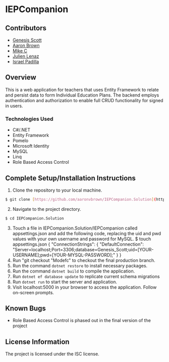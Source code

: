 # IEPCompanion

## Contributors

- [Genesis Scott](github.com/witherScript) 
- [Aaron Brown](github.com/aaronvbrown)
- [Mike C](github.com/mikerophonic)
- [Julien Lenaz](github.com/julienfullstack)
- [Israel Padilla](github.com/izzy503)

## Overview
This is a web application for teachers that uses Entity Framework to relate and persist data to form Individual Education Plans. The backend employs authentication and authorization to enable full CRUD functionality for signed in users.

### Technologies Used
- C#/.NET
- Entity Framework
- Pomelo
- Microsoft Identity
- MySQL
- Linq
- Role Based Access Control


## Complete Setup/Installation Instructions
1. Clone the repository to your local machine.

```bash
$ git clone [https://github.com/aaronvbrown/IEPCompanion.Solution](https://github.com/aaronvbrown/IEPCompanion.Solution)
```
2. Navigate to the project directory.

```bash
$ cd IEPCompanion.Solution
```
3. Touch a file in IEPCompanion.Solution/IEPCompanion called appsettings.json and add the following code, replacing the uid and pwd values with your own username and password for MySQL.
$ touch appsettings.json
{
  "ConnectionStrings": {
      "DefaultConnection": "Server=localhost;Port=3306;database=Genesis_Scott;uid=[YOUR-USERNAME];pwd=[YOUR-MYSQL-PASSWORD];"
  }
}
4. Run "git checkout "Modefc" to checkout the final production branch.
5. Run the command ```dotnet restore``` to install necessary packages.
6. Run the command ```dotnet build``` to compile the application.
7. Run ```dotnet ef database update``` to replicate current schema migrations
8. Run ```dotnet run``` to start the server and application.
9. Visit localhost:5000 in your browser to access the application.
Follow on-screen prompts.

## Known Bugs

- Role Based Access Control is phased out in the final version of the project

## License Information
The project is licensed under the ISC license.

